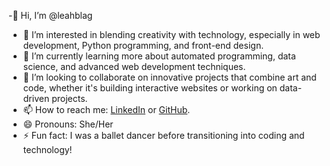 -👋 Hi, I’m @leahblag  
- 👀 I’m interested in blending creativity with technology, especially in web development, Python programming, and front-end design.  
- 🌱 I’m currently learning more about automated programming, data science, and advanced web development techniques.  
- 💞️ I’m looking to collaborate on innovative projects that combine art and code, whether it's building interactive websites or working on data-driven projects.  
- 📫 How to reach me: [LinkedIn](https://leahblagbrough.com/linkedin) or [GitHub](https://github.com/leahblag).  
- 😄 Pronouns: She/Her  
- ⚡ Fun fact: I was a ballet dancer before transitioning into coding and technology!  
